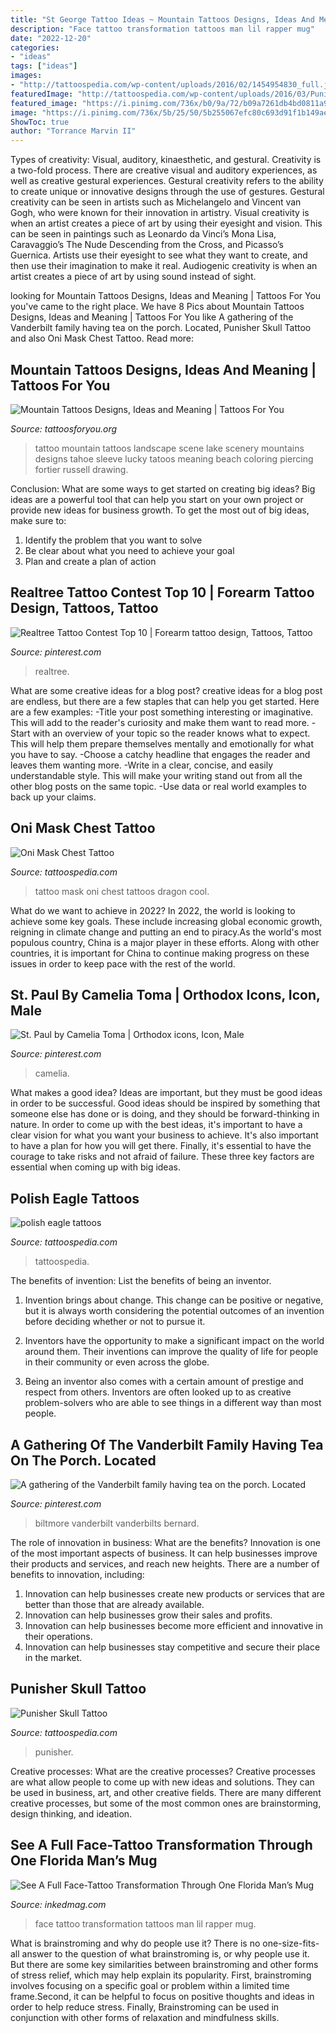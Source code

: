 ```yaml
---
title: "St George Tattoo Ideas ~ Mountain Tattoos Designs, Ideas And Meaning"
description: "Face tattoo transformation tattoos man lil rapper mug"
date: "2022-12-20"
categories:
- "ideas"
tags: ["ideas"]
images:
- "http://tattoospedia.com/wp-content/uploads/2016/02/1454954830_full.jpeg"
featuredImage: "http://tattoospedia.com/wp-content/uploads/2016/03/Punisher-Skull-Tattoo-230.jpg"
featured_image: "https://i.pinimg.com/736x/b0/9a/72/b09a7261db4bd0811a9f6d69ef58d682--deer-hunting-tops.jpg"
image: "https://i.pinimg.com/736x/5b/25/50/5b255067efc80c693d91f1b149ae668f.jpg"
ShowToc: true
author: "Torrance Marvin II"
---
```



Types of creativity: Visual, auditory, kinaesthetic, and gestural.
Creativity is a two-fold process. There are creative visual and auditory experiences, as well as creative gestural experiences. Gestural creativity refers to the ability to create unique or innovative designs through the use of gestures. Gestural creativity can be seen in artists such as Michelangelo and Vincent van Gogh, who were known for their innovation in artistry. Visual creativity is when an artist creates a piece of art by using their eyesight and vision. This can be seen in paintings such as Leonardo da Vinci’s Mona Lisa, Caravaggio’s The Nude Descending from the Cross, and Picasso’s Guernica. Artists use their eyesight to see what they want to create, and then use their imagination to make it real. Audiogenic creativity is when an artist creates a piece of art by using sound instead of sight.

	

		
looking for Mountain Tattoos Designs, Ideas and Meaning | Tattoos For You you've came to the right place. We have 8 Pics about Mountain Tattoos Designs, Ideas and Meaning | Tattoos For You like A gathering of the Vanderbilt family having tea on the porch. Located, Punisher Skull Tattoo and also Oni Mask Chest Tattoo. Read more:
		
    
## Mountain Tattoos Designs, Ideas And Meaning | Tattoos For You

<img loading=lazy src="http://www.tattoosforyou.org/wp-content/uploads/2016/05/Mountain-Scenery-Tattoos.jpg" onerror="this.onerror=null;this.src='https://tse3.mm.bing.net/th?id=OIP.FqGBN8FY_Sw2viSnhzm7KwHaJ4&amp;pid=15.1';" alt="Mountain Tattoos Designs, Ideas and Meaning | Tattoos For You">

_Source: tattoosforyou.org_

>tattoo mountain tattoos landscape scene lake scenery mountains designs tahoe sleeve lucky tatoos meaning beach coloring piercing fortier russell drawing. 

	

Conclusion: What are some ways to get started on creating big ideas?
Big ideas are a powerful tool that can help you start on your own project or provide new ideas for business growth. To get the most out of big ideas, make sure to:
1. Identify the problem that you want to solve
2. Be clear about what you need to achieve your goal
3. Plan and create a plan of action

    
## Realtree Tattoo Contest Top 10 | Forearm Tattoo Design, Tattoos, Tattoo

<img loading=lazy src="https://i.pinimg.com/736x/b0/9a/72/b09a7261db4bd0811a9f6d69ef58d682--deer-hunting-tops.jpg" onerror="this.onerror=null;this.src='https://tse1.mm.bing.net/th?id=OIP.UBtnZXoORSi1Gvj6mh1nsAHaJ4&amp;pid=15.1';" alt="Realtree Tattoo Contest Top 10 | Forearm tattoo design, Tattoos, Tattoo">

_Source: pinterest.com_

>realtree. 

	

What are some creative ideas for a blog post?
creative ideas for a blog post are endless, but there are a few staples that can help you get started. Here are a few examples: 
-Title your post something interesting or imaginative. This will add to the reader's curiosity and make them want to read more. 
-Start with an overview of your topic so the reader knows what to expect. This will help them prepare themselves mentally and emotionally for what you have to say. 
-Choose a catchy headline that engages the reader and leaves them wanting more. 
-Write in a clear, concise, and easily understandable style. This will make your writing stand out from all the other blog posts on the same topic. 
-Use data or real world examples to back up your claims.

    
## Oni Mask Chest Tattoo

<img loading=lazy src="http://tattoospedia.com/wp-content/uploads/2016/02/1454954830_full.jpeg" onerror="this.onerror=null;this.src='https://tse4.mm.bing.net/th?id=OIP.TBj8PeHMGjmDaZCQOLKr1QHaJ4&amp;pid=15.1';" alt="Oni Mask Chest Tattoo">

_Source: tattoospedia.com_

>tattoo mask oni chest tattoos dragon cool. 

	

What do we want to achieve in 2022?
In 2022, the world is looking to achieve some key goals. These include increasing global economic growth, reigning in climate change and putting an end to piracy.As the world's most populous country, China is a major player in these efforts. Along with other countries, it is important for China to continue making progress on these issues in order to keep pace with the rest of the world.

    
## St. Paul By Camelia Toma | Orthodox Icons, Icon, Male

<img loading=lazy src="https://i.pinimg.com/736x/96/1f/13/961f13c9c7ae3d0f3ce58159b7c0bdf1.jpg" onerror="this.onerror=null;this.src='https://tse3.mm.bing.net/th?id=OIP.seag-aRyDCuoTKZAiiU2BQHaLR&amp;pid=15.1';" alt="St. Paul by Camelia Toma | Orthodox icons, Icon, Male">

_Source: pinterest.com_

>camelia. 

	

What makes a good idea?
Ideas are important, but they must be good ideas in order to be successful. Good ideas should be inspired by something that someone else has done or is doing, and they should be forward-thinking in nature. In order to come up with the best ideas, it's important to have a clear vision for what you want your business to achieve. It's also important to have a plan for how you will get there. Finally, it's essential to have the courage to take risks and not afraid of failure. These three key factors are essential when coming up with big ideas.

    
## Polish Eagle Tattoos

<img loading=lazy src="https://tattoospedia.com/wp-content/uploads/2015/08/polish-eagle-tattoo-10.jpg" onerror="this.onerror=null;this.src='https://tse1.mm.bing.net/th?id=OIP.o4iU9Pyag6q7inLePCBlRwHaHa&amp;pid=15.1';" alt="polish eagle tattoos">

_Source: tattoospedia.com_

>tattoospedia. 

	

The benefits of invention: List the benefits of being an inventor.
1. Invention brings about change. This change can be positive or negative, but it is always worth considering the potential outcomes of an invention before deciding whether or not to pursue it.
2. Inventors have the opportunity to make a significant impact on the world around them. Their inventions can improve the quality of life for people in their community or even across the globe.

3. Being an inventor also comes with a certain amount of prestige and respect from others. Inventors are often looked up to as creative problem-solvers who are able to see things in a different way than most people.

    
## A Gathering Of The Vanderbilt Family Having Tea On The Porch. Located

<img loading=lazy src="https://i.pinimg.com/736x/5b/25/50/5b255067efc80c693d91f1b149ae668f.jpg" onerror="this.onerror=null;this.src='https://tse4.mm.bing.net/th?id=OIP.z3UEcwavZXoxb0Sf4ZGtFQHaE3&amp;pid=15.1';" alt="A gathering of the Vanderbilt family having tea on the porch. Located">

_Source: pinterest.com_

>biltmore vanderbilt vanderbilts bernard. 

	

The role of innovation in business: What are the benefits?
Innovation is one of the most important aspects of business. It can help businesses improve their products and services, and reach new heights. There are a number of benefits to innovation, including: 
1. Innovation can help businesses create new products or services that are better than those that are already available. 
2. Innovation can help businesses grow their sales and profits. 
3. Innovation can help businesses become more efficient and innovative in their operations. 
4. Innovation can help businesses stay competitive and secure their place in the market.

    
## Punisher Skull Tattoo

<img loading=lazy src="http://tattoospedia.com/wp-content/uploads/2016/03/Punisher-Skull-Tattoo-230.jpg" onerror="this.onerror=null;this.src='https://tse1.mm.bing.net/th?id=OIP.ESOT_iYFMIOVT4UdkJgcCAHaFj&amp;pid=15.1';" alt="Punisher Skull Tattoo">

_Source: tattoospedia.com_

>punisher. 

	

Creative processes: What are the creative processes?
Creative processes are what allow people to come up with new ideas and solutions. They can be used in business, art, and other creative fields. There are many different creative processes, but some of the most common ones are brainstorming, design thinking, and ideation.

    
## See A Full Face-Tattoo Transformation Through One Florida Man’s Mug

<img loading=lazy src="https://www.inkedmag.com/.image/ar_8:10%2Cc_fill%2Ccs_srgb%2Cfl_progressive%2Cg_faces:center%2Cq_auto:good%2Cw_620/MTY3NDY5NTM3Njc4MDc1NTA0/22yroldhomewrecker.jpg" onerror="this.onerror=null;this.src='https://tse2.mm.bing.net/th?id=OIP.P1skHFAp20KCSquyNUsi7wHaJQ&amp;pid=15.1';" alt="See A Full Face-Tattoo Transformation Through One Florida Man’s Mug">

_Source: inkedmag.com_

>face tattoo transformation tattoos man lil rapper mug. 

	

What is brainstroming and why do people use it?
There is no one-size-fits-all answer to the question of what brainstroming is, or why people use it. But there are some key similarities between brainstroming and other forms of stress relief, which may help explain its popularity. First, brainstroming involves focusing on a specific goal or problem within a limited time frame.Second, it can be helpful to focus on positive thoughts and ideas in order to help reduce stress. Finally, Brainstroming can be used in conjunction with other forms of relaxation and mindfulness skills.

